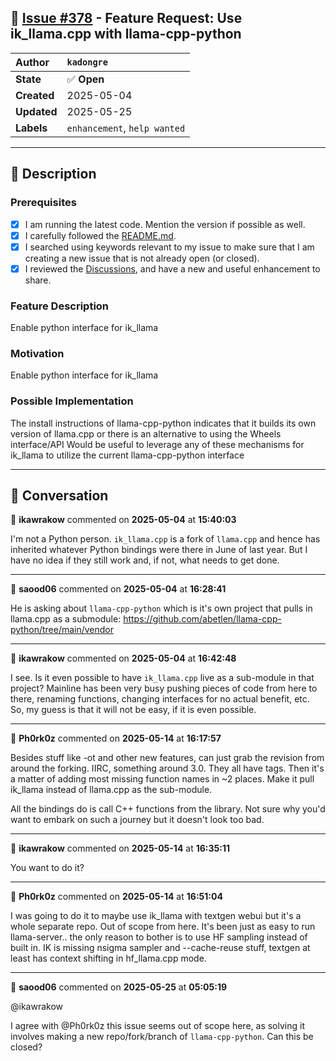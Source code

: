 ## 📌 [Issue #378](https://github.com/ikawrakow/ik_llama.cpp/issues/378) - Feature Request: Use ik_llama.cpp with llama-cpp-python

| **Author** | `kadongre` |
| :--- | :--- |
| **State** | ✅ **Open** |
| **Created** | 2025-05-04 |
| **Updated** | 2025-05-25 |
| **Labels** | `enhancement`, `help wanted` |

---

## 📄 Description

### Prerequisites

- [x] I am running the latest code. Mention the version if possible as well.
- [x] I carefully followed the [README.md](https://github.com/ggerganov/llama.cpp/blob/master/README.md).
- [x] I searched using keywords relevant to my issue to make sure that I am creating a new issue that is not already open (or closed).
- [x] I reviewed the [Discussions](https://github.com/ggerganov/llama.cpp/discussions), and have a new and useful enhancement to share.

### Feature Description

Enable python interface for ik_llama


### Motivation

Enable python interface for ik_llama


### Possible Implementation

The install instructions of llama-cpp-python indicates that it builds its own version of llama.cpp or there is an alternative to using the Wheels interface/API 
Would be useful to leverage any of these mechanisms for ik_llama to utilize the current llama-cpp-python interface

---

## 💬 Conversation

👤 **ikawrakow** commented on **2025-05-04** at **15:40:03**

I'm not a Python person. `ik_llama.cpp` is a fork of `llama.cpp` and hence has inherited whatever Python bindings were there in June of last year. But I have no idea if they still work and, if not, what needs to get done.

---

👤 **saood06** commented on **2025-05-04** at **16:28:41**

He is asking about `llama-cpp-python` which is it's own project that pulls in llama.cpp as a submodule: https://github.com/abetlen/llama-cpp-python/tree/main/vendor

---

👤 **ikawrakow** commented on **2025-05-04** at **16:42:48**

I see. Is it even possible to have `ik_llama.cpp` live as a sub-module in that project? Mainline has been very busy pushing pieces of code from here to there, renaming functions, changing interfaces for no actual benefit, etc. So, my guess is that it will not be easy, if it is even possible.

---

👤 **Ph0rk0z** commented on **2025-05-14** at **16:17:57**

Besides stuff like -ot and other new features, can just grab the revision from around the forking. IIRC, something around 3.0. They all have tags. Then it's a matter of adding most missing function names in ~2 places. Make it pull ik_llama instead of llama.cpp as the sub-module. 

All the bindings do is call C++ functions from the library. Not sure why you'd want to embark on such a journey but it doesn't look too bad.

---

👤 **ikawrakow** commented on **2025-05-14** at **16:35:11**

You want to do it?

---

👤 **Ph0rk0z** commented on **2025-05-14** at **16:51:04**

I was going to do it to maybe use ik_llama with textgen webui but it's a whole separate repo. Out of scope from here. It's been just as easy to run llama-server.. the only reason to bother is to use HF sampling instead of built in. IK is missing nsigma sampler and --cache-reuse stuff, textgen at least has context shifting in hf_llama.cpp mode.

---

👤 **saood06** commented on **2025-05-25** at **05:05:19**

@ikawrakow 

I agree with @Ph0rk0z this issue seems out of scope here, as solving it involves making a new repo/fork/branch of `llama-cpp-python`. Can this be closed?